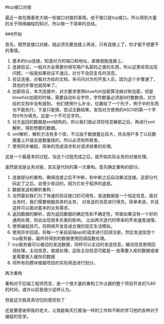 #tcp接口对接

最近一直在跟着老大搞一些接口对接的事情。由于接口是tcp接口，所以用到大量的关于网络编程的知识，所以做一下简单的总结。

###开始

首先，既然是接口对接，就必须先要连接上再说，只有连接上了，你才能干想要干的事情。

1. 基本的tcp连接，知道对方的端口和地址，直接就能连接上。
2. 连接验证，一般对方会需要你填写用户名密码之类的东西，所以这里经常出现问题，一般是如果验证不通过，对方不会回复任何消息。
3. 验证连接，对看对方给的文档，多问问对方的开发人员，因为这个步骤通了，其他的步骤也就简单了。
4. 加密验证，本次连接中，对方要求使用bluwfish加密算法做对称加密，但是blowfish加密的时候，需要自动补全字符，字符数量必须是8的整数倍，对方给的文档中没有提到，
他们使用什么补全，位置给了一个列子，例子中的东西也不能执行，于是只能猜，尝试无数结果，发现对方使用的ASCII的第一个字符0作为填充。这是一个不可见字符。
5. 对方返回的数据是xml结构的，所以我们就必须将信息解密之后，再进行xml解析，得到想要的数据。
6. xml解析，解析方法有多个库，不过由于数据量比较大，并且用户多了以后数据量上升就会是数量级的，所以必须有所取舍。
7. 使用同步编程，简单的完成请求和对请求结果的处理。

这是一个最基本的过程，当这个过程完成之后，就开始实际业务的对接处理。

虽然是说是业务对接，其实是代码的第一次重构。首先确定重构的部分。

1. 连接部分的重构，确保连接之后不中断，和中断之后自动重试连接。这部分代码定了之后，会很少改动的，因为它处于程序的底层。
2. 数据发送和解析重构：
  1. 当然最初我们为了快速的验证接口的可用性，发送数据是一个恒定信息，面对业务时，我们需要根据具体的业务，
对发送的消息进行填充，简单来说，并且这样可以面对基本的业务需求。
  2. 返回数据的解析，因为返回数据的确定性和不确定性，导致如果没有一个好的通用处理，将会出现很多负面的影响，
  比如再次迭代时带来的开发速度减慢。
3. 使用编程技巧，将网络开发变成合理的现实生活模拟。
  1. 使用异步回调，将每一个来自前端api的请求进行回调注册，然后发送信息个tcp服务器，最终将得到的数据使用回调函数处理。
  2. tcp服务器可以被动的发送数据，同样可以主动的发送信息。被动信息使用回调处理，主动信息，直接处理，这些主动信息可能是一
  些需要入库的数据或者是需要放入缓存的数据
  3. 将所有的模块根据项目的实际用途进行划分。

再次重构

重构对于后端工程师而言，是一个很大量的重构工作占据的整个项目开发的%80的时间，或许以前我很少这样认为。

但是这次我真真切切的感受到了

还是要感谢带我的老大，让我能每天打酱油一样的工作和不断的学习他的各种对于编程的哲学。
